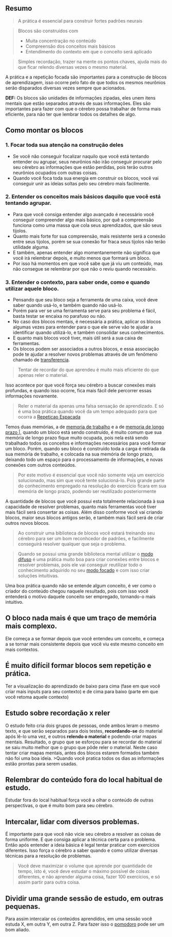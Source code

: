 ## Resumo

 > 
 > A prática é essencial para construir fortes padrões neurais

 > 
 > Blocos são construídos com
 > 
 > * Muita concentração no conteúdo
 > * Compreensão dos conceitos mais básicos
 > * Entendimento do contexto em que o conceito será aplicado

 > 
 > Simples recordação, trazer na mente os pontos chaves, ajuda mais do que ficar relendo diversas vezes o mesmo material.

A prática e a repetição focada são importantes para a construção de blocos de aprendizagem, isso ocorre pelo fato de que todos os mesmos neurônios serão disparados  diversas vezes sempre que acionados.

**DEF:** Os blocos são unidades de informações zipadas, eles unem itens mentais que estão separados através de suas informações. Eles são importantes para fazer com que o cérebro possa trabalhar de forma mais eficiente, para não ter que lembrar todos os detalhes de algo.

## Como montar os blocos

### 1. Focar toda sua atenção na construção deles

* Se você não conseguir focalizar naquilo que você está tentando entender ou agrupar, seus neurônios não irão conseguir procurar pelo seu cérebro as informações que estão perdidas, pois terão outros neurônios ocupados com outras coisas. 
* Quando você foca toda sua energia em construir os blocos, você vai conseguir unir as ideias soltas pelo seu cérebro mais facilmente.

### 2. Entender os conceitos mais básicos daquilo que você está tentando agrupar.

* Para que você consiga entender algo avançado é necessário você conseguir compreender algo mais básico, por quê a compreensão funciona como uma massa que cola seus aprendizados, que são seus tijolos. 
* Quanto mais forte for sua compreensão, mais resistente será a conexão entre seus tijolos, porém se sua conexão for fraca seus tijolos não terão utilidade alguma. 
* E também, apenas entender algo momentanemente não significa que você irá relembrar depois, e muito menos que formará um bloco.
* Por isso há momentos em que você sabe que já viu um conteúdo, mas não consegue se relembrar por que não o reviu quando necessário.

### 3. Entender o contexto, para saber onde, como e quando utilizar aquele bloco.

* Pensando que seu bloco seja a ferramenta de uma caixa, você deve saber quando usá-lo, e também quando não usá-lo.
* Porém para ver se uma ferramenta serve para seu problema é fácil, basta testar se encaixa no parafuso ou não.
* No caso dos blocos mentais, é necessária a prática, aplicar os blocos algumas vezes para entender para o que ele serve vão te ajudar a identificar quando utilizá-lo, e também consolidar seus conhecimentos.
* E quanto mais blocos você tiver, mais útil será a sua caixa de ferramentas.
* Os blocos podem ser associados a outros blocos, e essa associação pode te ajudar a resolver novos problemas através de um fenômeno chamado de [transferencia](src/Books/Learning%20How%20To%20Learn/transferencia.md).

 > 
 > Tentar de recordar do que aprendeu é muito mais eficiente do que apenas reler o material.

Isso acontece por que você força seu cérebro a buscar conexões mais profundas, e quando isso ocorre, fica mais fácil dele percorrer essas informações novamente.

 > 
 > Reler o material da apenas uma falsa sensação de aprendizado. E só é uma boa prática quando você da um tempo adequado para que ocorra a [Repeticao Espacada](Repeticao%20Espacada.md)

Temos duas memórias, a de [memoria de trabalho](src/Books/Learning%20How%20To%20Learn/memoria%20de%20trabalho.md) e a de [memoria de longo prazo |](src/Books/Learning%20How%20To%20Learn/memoria%20de%20longo%20prazo.md), quando um bloco está sendo construído, é muito comum que sua memória de longo prazo fique muito ocupada, pois nela está sendo trabalhado todos os conceitos e informações necessários para você formar um bloco. Porém, quando seu bloco é construído toda a carga é retirada da sua memória de trabalho, e colocada na sua memória de longo prazo, deixando todo um espaço para o processamento de informações, e novas conexões com outros conteúdos.

 > 
 > Por este motivo é essencial que você não somente veja um exercício solucionado, mas sim que você tente solucioná-lo. Pois grande parte do conhecimento empregado na resolução do exercício ficara em sua memória de longo prazo, podendo ser reutilizado posteriormente

A quantidade de blocos que você possui esta totalmente relacionada à sua capacidade de resolver problemas, quanto mais ferramentas você tiver mais fácil será consertar as coisas. 
Além disso conforme você vai criando blocos, maior seus blocos antigos serão, e também mais fácil será de criar outros novos blocos.

 > 
 > Ao construir uma biblioteca de blocos você estará treinando seu cérebro para ser um bom reconhcedor de padrões, e facilmente conseguirá resolver qualquer que seja o problema.

 > 
 > Quando se possui uma grande biblioteca mental utilizar o [modo difuso](src/Books/Learning%20How%20To%20Learn/modo%20difuso.md)  é uma prática muito boa para criar conexões entre blocos e resolver problemas, pois ele vai conseguir reutilizar todo o conhecimento adquirido no seu [modo focado](src/Books/Learning%20How%20To%20Learn/modo%20focado.md) e com isso criar soluções intuitivas.

Uma boa prática quando não se entende algum conceito, é ver como o criador do conteúdo chegou naquele resultado, pois com isso você entenderá o motivo daquele conceito ser empregado, tornando-o mais intuitivo.

## O bloco nada mais é que um traço de memória mais complexo.

Ele começa a se formar depois que você entendeu um conceito, e começa a se tornar mais consistente depois que você viu este mesmo conceito em mais contextos.

## É muito difícil formar blocos sem repetição e prática.

Ter a visualização do aprendizado de baixo para cima (fase em que você criar mais inputs para seu contexto) e de cima para baixo (parte em que você retoma aquele contexto)

## Estudo sobre recordação x reler

O estudo feito cria dois grupos de pessoas, onde ambos leram o mesmo texto, e que serão separados para dois testes, **recordando-se** do material após lê-lo uma vez, e outros **relendo o material** e podendo criar mapas mentais.
Resultado, o grupo que se esforçou para se recordar do material se saiu muito melhor que o grupo que pôde reler o material.
Neste caso tentar criar mapas mentais, antes dos blocos estarem formados também não foi uma boa ideia.
\>Quando você pratica todos os dias as informações estão prontas para serem usadas.

## Relembrar do conteúdo fora do local habitual de estudo.

Estudar fora do local habitual força você a olhar  o conteúdo de outras perspectivas, o que é muito bom para seu cérebro.

## Intercalar, lidar com diversos problemas.

É importante para que você não vicie seu cérebro a resolver as coisas de forma uniforme. E que consiga aplicar a técnica certa para o problema.
Então após entender a ideia básica é legal tentar praticar com exercícios diferentes.
Isso força o cérebro a saber quando e como utilizar diversas técnicas para a resolução de problemas.

 > 
 > Você deve maximizar o volume que aprende por quantidade de tempo, isto é, você deve estudar o máximo possível de coisas diferentes, e não aprender alguma coisa, fazer 100 exercícios, e só assim partir para outra coisa.

## Dividir uma grande sessão de estudo, em outras pequenas.

Para assim intercalar os conteúdos aprendidos, em uma sessão você estuda X, em outra Y, em outra Z. Para fazer isso o [pomodoro](src/Books/Learning%20How%20To%20Learn/pomodoro.md) pode ser um bom aliado.
